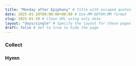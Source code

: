 ```yaml
---
title: "Monday after Epiphany" # Title with escaped quotes
date: 2025-01-20T00:00:00+00:00 # Use-MM-DDTHH:MM format
slug: 2025-01-20 # Clean URL using only date
layout: "days/single" # Specify the layout for these pages
draft: false # Set to true to hide the page
---
```


### Collect


### Hymn
